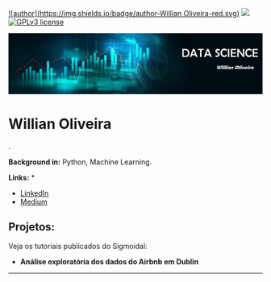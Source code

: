 [![author](https://img.shields.io/badge/author-Willian Oliveira-red.svg)](www.linkedin.com/in/wiillianoliveira) [![](https://img.shields.io/badge/python-3.7+-blue.svg)](https://www.python.org/downloads/release/python-365/) [![GPLv3 license](https://img.shields.io/badge/contributions-welcome-brightgreen.svg?style=flat)](https://github.com/carlosfab/data_science/issues)
<p align="center">
  <img src="banner.png" >
</p>

# Willian Oliveira

.

**Background in:** Python, Machine Learning.

**Links:**
* 
* [LinkedIn](www.linkedin.com/in/wiillianoliveira)
* [Medium](https://medium.com/@dataperformace)


## Projetos:
Veja os tutoriais publicados do Sigmoidal:

* **Análise exploratória dos dados do Airbnb em Dublin**
---
